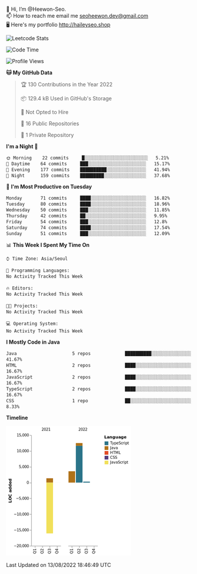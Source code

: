 👋 Hi, I’m @Heewon-Seo.  
📫 How to reach me email me seoheewon.dev@gmail.com   
🖥 Here's my portfolio http://haileyseo.shop

![Leetcode Stats](https://leetcode.card.workers.dev/?username=Heewon-Seo)

 <!--START_SECTION:waka-->
![Code Time](http://img.shields.io/badge/Code%20Time-0%20secs-blue)

![Profile Views](http://img.shields.io/badge/Profile%20Views-33-blue)

**🐱 My GitHub Data** 

> 🏆 130 Contributions in the Year 2022
 > 
> 📦 129.4 kB Used in GitHub's Storage 
 > 
> 🚫 Not Opted to Hire
 > 
> 📜 16 Public Repositories 
 > 
> 🔑 1 Private Repository 
 > 
**I'm a Night 🦉** 

```text
🌞 Morning    22 commits     █░░░░░░░░░░░░░░░░░░░░░░░░   5.21% 
🌆 Daytime    64 commits     ███░░░░░░░░░░░░░░░░░░░░░░   15.17% 
🌃 Evening    177 commits    ██████████░░░░░░░░░░░░░░░   41.94% 
🌙 Night      159 commits    █████████░░░░░░░░░░░░░░░░   37.68%

```
📅 **I'm Most Productive on Tuesday** 

```text
Monday       71 commits     ████░░░░░░░░░░░░░░░░░░░░░   16.82% 
Tuesday      80 commits     ████░░░░░░░░░░░░░░░░░░░░░   18.96% 
Wednesday    50 commits     ███░░░░░░░░░░░░░░░░░░░░░░   11.85% 
Thursday     42 commits     ██░░░░░░░░░░░░░░░░░░░░░░░   9.95% 
Friday       54 commits     ███░░░░░░░░░░░░░░░░░░░░░░   12.8% 
Saturday     74 commits     ████░░░░░░░░░░░░░░░░░░░░░   17.54% 
Sunday       51 commits     ███░░░░░░░░░░░░░░░░░░░░░░   12.09%

```


📊 **This Week I Spent My Time On** 

```text
⌚︎ Time Zone: Asia/Seoul

💬 Programming Languages: 
No Activity Tracked This Week

🔥 Editors: 
No Activity Tracked This Week

🐱‍💻 Projects: 
No Activity Tracked This Week

💻 Operating System: 
No Activity Tracked This Week

```

**I Mostly Code in Java** 

```text
Java                     5 repos             ██████████░░░░░░░░░░░░░░░   41.67% 
HTML                     2 repos             ████░░░░░░░░░░░░░░░░░░░░░   16.67% 
JavaScript               2 repos             ████░░░░░░░░░░░░░░░░░░░░░   16.67% 
TypeScript               2 repos             ████░░░░░░░░░░░░░░░░░░░░░   16.67% 
CSS                      1 repo              ██░░░░░░░░░░░░░░░░░░░░░░░   8.33%

```


**Timeline**

![Chart not found](https://raw.githubusercontent.com/Heewon-Seo/Heewon-Seo/main/charts/bar_graph.png) 


 Last Updated on 13/08/2022 18:46:49 UTC
<!--END_SECTION:waka-->

